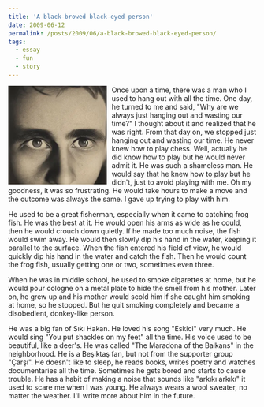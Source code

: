 ```yaml
---
title: 'A black-browed black-eyed person'
date: 2009-06-12
permalink: /posts/2009/06/a-black-browed-black-eyed-person/
tags:
  - essay
  - fun
  - story
---
```


<img width="200" alt="black-browed black-eyed person" src="/images/posts/a-black-browed-black-eyed-person.webp" style="float: left; margin-right: 10px;" /> Once upon a time, there was a man who I used to hang out with all the time. One day, he turned to me and said, "Why are we always just hanging out and wasting our time?" I thought about it and realized that he was right. From that day on, we stopped just hanging out and wasting our time. He never knew how to play chess. Well, actually he did know how to play but he would never admit it. He was such a shameless man. He would say that he knew how to play but he didn't, just to avoid playing with me. Oh my goodness, it was so frustrating. He would take hours to make a move and the outcome was always the same. I gave up trying to play with him.

He used to be a great fisherman, especially when it came to catching frog fish. He was the best at it. He would open his arms as wide as he could, then he would crouch down quietly. If he made too much noise, the fish would swim away. He would then slowly dip his hand in the water, keeping it parallel to the surface. When the fish entered his field of view, he would quickly dip his hand in the water and catch the fish. Then he would count the frog fish, usually getting one or two, sometimes even three.

When he was in middle school, he used to smoke cigarettes at home, but he would pour cologne on a metal plate to hide the smell from his mother. Later on, he grew up and his mother would scold him if she caught him smoking at home, so he stopped. But he quit smoking completely and became a disobedient, donkey-like person.

He was a big fan of Sıkı Hakan. He loved his song "Eskici" very much. He would sing "You put shackles on my feet" all the time. His voice used to be beautiful, like a deer's. He was called "The Maradona of the Balkans" in the neighborhood. He is a Beşiktaş fan, but not from the supporter group "Çarşı". He doesn't like to sleep, he reads books, writes poetry and watches documentaries all the time. Sometimes he gets bored and starts to cause trouble. He has a habit of making a noise that sounds like "arkıkı arkıkı" it used to scare me when I was young. He always wears a wool sweater, no matter the weather. I'll write more about him in the future.
